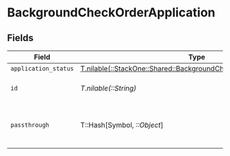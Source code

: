 # BackgroundCheckOrderApplication


## Fields

| Field                                                                                                                                | Type                                                                                                                                 | Required                                                                                                                             | Description                                                                                                                          | Example                                                                                                                              |
| ------------------------------------------------------------------------------------------------------------------------------------ | ------------------------------------------------------------------------------------------------------------------------------------ | ------------------------------------------------------------------------------------------------------------------------------------ | ------------------------------------------------------------------------------------------------------------------------------------ | ------------------------------------------------------------------------------------------------------------------------------------ |
| `application_status`                                                                                                                 | [T.nilable(::StackOne::Shared::BackgroundCheckOrderApplicationStatus)](../../models/shared/backgroundcheckorderapplicationstatus.md) | :heavy_minus_sign:                                                                                                                   | N/A                                                                                                                                  |                                                                                                                                      |
| `id`                                                                                                                                 | *T.nilable(::String)*                                                                                                                | :heavy_minus_sign:                                                                                                                   | Unique identifier                                                                                                                    | 8187e5da-dc77-475e-9949-af0f1fa4e4e3                                                                                                 |
| `passthrough`                                                                                                                        | T::Hash[Symbol, *::Object*]                                                                                                          | :heavy_minus_sign:                                                                                                                   | Value to pass through to the provider                                                                                                | {<br/>"other_known_names": "John Doe"<br/>}                                                                                          |